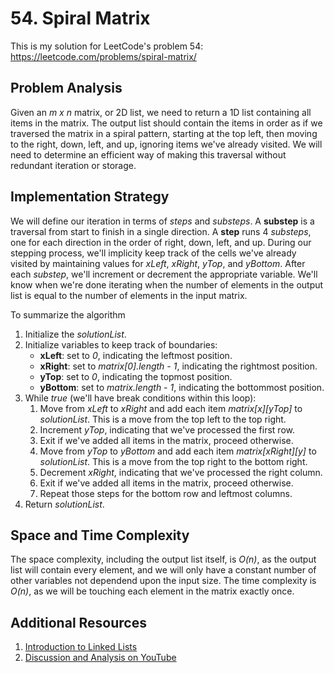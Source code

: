 # 54. Spiral Matrix
This is my solution for LeetCode's problem 54: https://leetcode.com/problems/spiral-matrix/

## Problem Analysis
Given an *m x n* matrix, or 2D list, we need to return a 1D list containing all items in the matrix. The output list should contain the items in order as if we traversed the matrix in a spiral pattern, starting at the top left, then moving to the right, down, left, and up, ignoring items we've already visited. We will need to determine an efficient way of making this traversal without redundant iteration or storage.

## Implementation Strategy
We will define our iteration in terms of *steps* and *substeps*. A **substep** is a traversal from start to finish in a single direction. A **step** runs 4 *substeps*, one for each direction in the order of right, down, left, and up. During our stepping process, we'll implicity keep track of the cells we've already visited by maintaining values for *xLeft*, *xRight*, *yTop*, and *yBottom*. After each *substep*, we'll increment or decrement the appropriate variable. We'll know when we're done iterating when the number of elements in the output list is equal to the number of elements in the input matrix.

To summarize the algorithm
1. Initialize the *solutionList*.
1. Initialize variables to keep track of boundaries:
    * **xLeft**: set to *0*, indicating the leftmost position.
    * **xRight**: set to *matrix[0].length - 1*, indicating the rightmost position.
    * **yTop**: set to *0*, indicating the topmost position.
    * **yBottom**: set to *matrix.length - 1*, indicating the bottommost position.
1. While *true* (we'll have break conditions within this loop):
    1. Move from *xLeft* to *xRight* and add each item *matrix[x][yTop]* to *solutionList*. This is a move from the top left to the top right.
    1. Increment *yTop*, indicating that we've processed the first row.
    1. Exit if we've added all items in the matrix, proceed otherwise.
    1. Move from *yTop* to *yBottom* and add each item *matrix[xRight][y]* to *solutionList*. This is a move from the top right to the bottom right.
    1. Decrement *xRight*, indicating that we've processed the right column.
    1. Exit if we've added all items in the matrix, proceed otherwise.
    1. Repeat those steps for the bottom row and leftmost columns.
1. Return *solutionList*.

## Space and Time Complexity
The space complexity, including the output list itself, is *O(n)*, as the output list will contain every element, and we will only have a constant number of other variables not dependend upon the input size. The time complexity is *O(n)*, as we will be touching each element in the matrix exactly once.

## Additional Resources
1. [Introduction to Linked Lists](https://bytethisstore.com/articles/pg/linked-list)
1. [Discussion and Analysis on YouTube](https://youtu.be/54OFPHY_CiM)